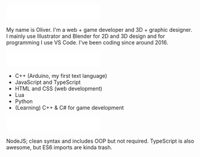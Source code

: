 <img src="media/header1.png"></img>

My name is Oliver. I'm a web + game developer and 3D + graphic designer. I mainly use Illustrator and Blender for 2D and 3D design and for programming I use VS Code. I've been coding since around 2016.

<img src="media/header2.png"></img>

- C++ (Arduino, my first text language)
- JavaScript and TypeScript
- HTML and CSS (web development)
- Lua
- Python
- (Learning) C++ & C# for game development

<img src="media/header3.png"></img>

NodeJS; clean syntax and includes OOP but not required. TypeScript is also awesome, but ES6 imports are kinda trash.
